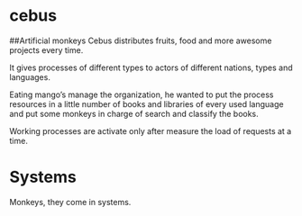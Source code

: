cebus
=====

##Artificial monkeys
Cebus distributes fruits, food and more awesome projects every time.

It gives processes of different types to actors of different nations, types and languages.

Eating mango’s manage the organization, he wanted to put the process resources in a little number of books and libraries of every used language and put some monkeys in charge of search and classify the books.

Working processes are activate only after measure the load of requests at a time.

# Systems
Monkeys, they come in systems.
